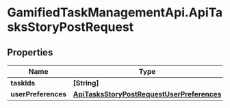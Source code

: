 # GamifiedTaskManagementApi.ApiTasksStoryPostRequest

## Properties

Name | Type | Description | Notes
------------ | ------------- | ------------- | -------------
**taskIds** | **[String]** |  | 
**userPreferences** | [**ApiTasksStoryPostRequestUserPreferences**](ApiTasksStoryPostRequestUserPreferences.md) |  | [optional] 


